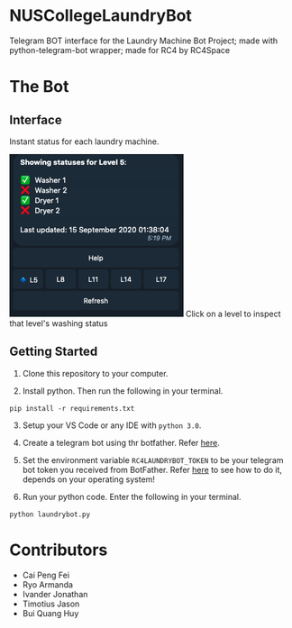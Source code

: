 # NUSCollegeLaundryBot
Telegram BOT interface for the Laundry Machine Bot Project; 
 made with python-telegram-bot wrapper;
 made for RC4 by RC4Space

# The Bot
## Interface
Instant status for each laundry machine.

![](botpic.png)
Click on a level to inspect that level's washing status

## Getting Started
1. Clone this repository to your computer.

2. Install python. Then run the following in your terminal.
```
pip install -r requirements.txt
```

3. Setup your VS Code or any IDE with `python 3.0`.

4. Create a telegram bot using thr botfather. Refer [here](https://core.telegram.org/bots#:~:text=for%20existing%20ones.-,Creating%20a%20new%20bot,mentions%20and%20t.me%20links.).

5. Set the environment variable `RC4LAUNDRYBOT_TOKEN` to be your telegram bot token you received from BotFather. Refer [here](https://www.twilio.com/blog/2017/01/how-to-set-environment-variables.html) to see how to do it, depends on your operating system!

6. Run your python code. Enter the following in your terminal.
```
python laundrybot.py
```

# Contributors
- Cai Peng Fei
- Ryo Armanda
- Ivander Jonathan
- Timotius Jason
- Bui Quang Huy